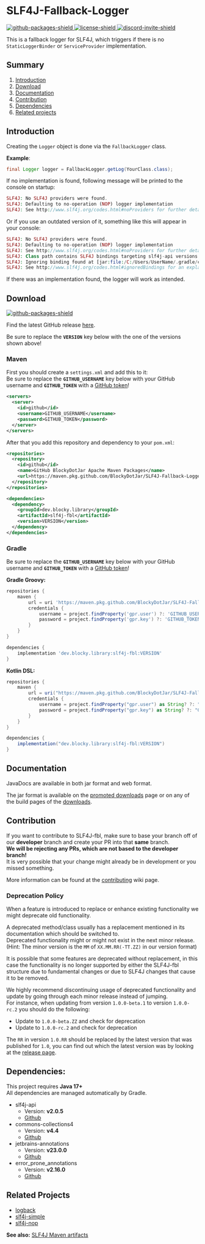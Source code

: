 [github-packages-shield]: https://img.shields.io/github/v/release/BlockyDotJar/SLF4J-Fallback-Logger
[github-packages]: https://github.com/BlockyDotJar/SLF4J-Fallback-Logger/packages/1685612

[license-shield]: https://img.shields.io/badge/License-Apache%202.0-white.svg
[license]: https://github.com/BlockyDotJar/SLF4J-Fallback-Logger/tree/main/LICENSE

[discord-invite-shield]: https://discord.com/api/guilds/876766868864647188/widget.png
[discord-invite]: https://discord.gg/mYKK4BwGxe

[download]: #download

# SLF4J-Fallback-Logger

[ ![github-packages-shield][] ][download] [ ![license-shield][] ][license] [ ![discord-invite-shield][] ][discord-invite]

This is a fallback logger for SLF4J, which triggers if there is no `StaticLoggerBinder` or `ServiceProvider` implementation.

## Summary

1. [Introduction](#introduction)
2. [Download](#download)
3. [Documentation](#documentation)
4. [Contribution](#contribution)
5. [Dependencies](#dependencies)
6. [Related projects](#related-projects)

## Introduction

Creating the `Logger` object is done via the `FallbackLogger` class.

**Example**:

```java
final Logger logger = FallbackLogger.getLog(YourClass.class);
```

If no implementation is found, following message will be printed to the console on startup:

```php
SLF4J: No SLF4J providers were found.
SLF4J: Defaulting to no-operation (NOP) logger implementation
SLF4J: See http://www.slf4j.org/codes.html#noProviders for further details.
```
Or if you use an outdated version of it, something like this will appear in your console:

```php
SLF4J: No SLF4J providers were found.
SLF4J: Defaulting to no-operation (NOP) logger implementation
SLF4J: See http://www.slf4j.org/codes.html#noProviders for further details.
SLF4J: Class path contains SLF4J bindings targeting slf4j-api versions prior to 1.8.
SLF4J: Ignoring binding found at [jar:file:/C:/Users/UserName/.gradle/caches/modules-2/files-2.1/ch.qos.logback/logback-classic/1.2.11/4741689214e9d1e8408b206506cbe76d1c6a7d60/logback-classic-1.2.11.jar!/org/slf4j/impl/StaticLoggerBinder.class]
SLF4J: See http://www.slf4j.org/codes.html#ignoredBindings for an explanation.
```

If there was an implementation found, the logger will work as intended.

## Download

[ ![github-packages-shield][] ][github-packages]

Find the latest GitHub release [here](https://github.com/BlockyDotJar/SLF4J-Fallback-Logger/releases/latest).

Be sure to replace the **`VERSION`** key below with the one of the versions shown above!

### Maven

First you should create a `settings.xml` and add this to it:
<br> Be sure to replace the **`GITHUB_USERNAME`** key below with your GitHub username and **`GITHUB_TOKEN`** with a [GitHub token](https://docs.github.com/en/authentication/keeping-your-account-and-data-secure/creating-a-personal-access-token)!

```xml
<servers>
  <server>
    <id>github</id>
    <username>GITHUB_USERNAME</username>
    <password>GITHUB_TOKEN</password>
  </server>
</servers>
```

After that you add this repository and dependency to your `pom.xml`:

```xml
<repositories>
  <repository>
    <id>github</id>
    <name>GitHub BlockyDotJar Apache Maven Packages</name>
    <url>https://maven.pkg.github.com/BlockyDotJar/SLF4J-Fallback-Logger</url>
  </repository>
</repositories>
```

```xml
<dependencies>
  <dependency>
    <groupId>dev.blocky.library</groupId>
    <artifactId>slf4j-fbl</artifactId>
    <version>VERSION</version>
  </dependency>
</dependencies>
```

### Gradle

Be sure to replace the **`GITHUB_USERNAME`** key below with your GitHub username and **`GITHUB_TOKEN`** with a [GitHub token](https://docs.github.com/en/authentication/keeping-your-account-and-data-secure/creating-a-personal-access-token)!

**Gradle Groovy:**

```gradle
repositories {
    maven {
        url = uri 'https://maven.pkg.github.com/BlockyDotJar/SLF4J-Fallback-Logger'
        credentials {
            username = project.findProperty('gpr.user') ?: 'GITHUB_USERNAME'
            password = project.findProperty('gpr.key') ?: 'GITHUB_TOKEN'
        }
    }
}
```

```gradle
dependencies {
    implementation 'dev.blocky.library:slf4j-fbl:VERSION'
}
```

**Kotlin DSL:**

```gradle
repositories {
    maven {
        url = uri("https://maven.pkg.github.com/BlockyDotJar/SLF4J-Fallback-Logger")
        credentials {
            username = project.findProperty("gpr.user") as String? ?: "GITHUB_USERNAME"
            password = project.findProperty("gpr.key") as String? ?: "GITHUB_TOKEN"
        }
    }
}
```

```gradle
dependencies {
    implementation("dev.blocky.library:slf4j-fbl:VERSION")
}
```

## Documentation

JavaDocs are available in both jar format and web format.

The jar format is available on the [promoted downloads](https://github.com/BlockyDotJar/SLF4J-Fallback-Logger/packages/1520119) page or on any of the build pages of the [downloads](https://BlockyDotJar.github.io/SLF4J-Fallback-Logger).

## Contribution

If you want to contribute to SLF4J-fbl, make sure to base your branch off of our **developer** branch
and create your PR into that **same** branch.
<br>**We will be rejecting any PRs, which are not based to the developer branch!**
<br>It is very possible that your change might already be in development or you missed something.

More information can be found at the [contributing](https://github.com/BlockyDotJar/SLF4J-Fallback-Logger/wiki/Contributing) wiki page.

### Deprecation Policy

When a feature is introduced to replace or enhance existing functionality we might deprecate old functionality.

A deprecated method/class usually has a replacement mentioned in its documentation which should be switched to.
<br>Deprecated functionality might or might not exist in the next minor release. (Hint: The minor version is the `MM` of `XX.MM.RR(-TT.ZZ)` in our version format)

It is possible that some features are deprecated without replacement, in this case the functionality is no longer supported by either the SLF4J-fbl structure
due to fundamental changes or due to SLF4J changes that cause it to be removed.

We highly recommend discontinuing usage of deprecated functionality and update by going through each minor release instead of jumping.
<br>For instance, when updating from version `1.0.0-beta.1` to version `1.0.0-rc.2` you should do the following:

- Update to `1.0.0-beta.ZZ` and check for deprecation
- Update to `1.0.0-rc.2` and check for deprecation

The `RR` in version `1.0.RR` should be replaced by the latest version that was published for `1.0`, you can find out which the latest
version was by looking at the [release page](https://github.com/BlockyDotJar/SLF4J-Fallback-Logger/releases).

## Dependencies:

This project requires **Java 17+**
<br>All dependencies are managed automatically by Gradle.

* slf4j-api
    * Version: **v2.0.5**
    * [Github](https://github.com/qos-ch/slf4j)
* commons-collections4
    * Version: **v4.4**
    * [Github](https://github.com/apache/commons-collections)
* jetbrains-annotations
    * Version: **v23.0.0**
    * [Github](https://github.com/JetBrains/java-annotations)
* error_prone_annotations
    * Version: **v2.16.0**
    * [Github](https://github.com/google/error-prone)

## Related Projects

* [logback](https://mvnrepository.com/artifact/ch.qos.logback)
* [slf4j-simple](https://mvnrepository.com/artifact/org.slf4j/slf4j-simple)
* [slf4j-nop](https://mvnrepository.com/artifact/org.slf4j/slf4j-nop)

**See also:** [SLF4J Maven artifacts](https://mvnrepository.com/artifact/org.slf4j)
